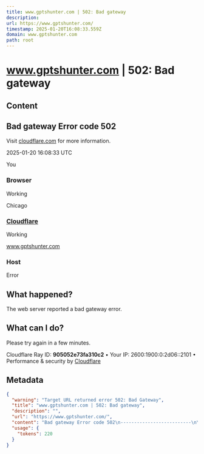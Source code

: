 ```yaml
---
title: www.gptshunter.com | 502: Bad gateway
description: 
url: https://www.gptshunter.com/
timestamp: 2025-01-20T16:08:33.559Z
domain: www.gptshunter.com
path: root
---
```


# www.gptshunter.com | 502: Bad gateway



## Content

Bad gateway Error code 502
--------------------------

Visit [cloudflare.com](https://www.cloudflare.com/5xx-error-landing?utm_source=errorcode_502&utm_campaign=www.gptshunter.com) for more information.

2025-01-20 16:08:33 UTC

You

### Browser

Working

Chicago

### [Cloudflare](https://www.cloudflare.com/5xx-error-landing?utm_source=errorcode_502&utm_campaign=www.gptshunter.com)

Working

www.gptshunter.com

### Host

Error

What happened?
--------------

The web server reported a bad gateway error.

What can I do?
--------------

Please try again in a few minutes.

Cloudflare Ray ID: **905052e73fa310c2** • Your IP: 2600:1900:0:2d06::2101 • Performance & security by [Cloudflare](https://www.cloudflare.com/5xx-error-landing?utm_source=errorcode_502&utm_campaign=www.gptshunter.com)

## Metadata

```json
{
  "warning": "Target URL returned error 502: Bad Gateway",
  "title": "www.gptshunter.com | 502: Bad gateway",
  "description": "",
  "url": "https://www.gptshunter.com/",
  "content": "Bad gateway Error code 502\n--------------------------\n\nVisit [cloudflare.com](https://www.cloudflare.com/5xx-error-landing?utm_source=errorcode_502&utm_campaign=www.gptshunter.com) for more information.\n\n2025-01-20 16:08:33 UTC\n\nYou\n\n### Browser\n\nWorking\n\nChicago\n\n### [Cloudflare](https://www.cloudflare.com/5xx-error-landing?utm_source=errorcode_502&utm_campaign=www.gptshunter.com)\n\nWorking\n\nwww.gptshunter.com\n\n### Host\n\nError\n\nWhat happened?\n--------------\n\nThe web server reported a bad gateway error.\n\nWhat can I do?\n--------------\n\nPlease try again in a few minutes.\n\nCloudflare Ray ID: **905052e73fa310c2** • Your IP: 2600:1900:0:2d06::2101 • Performance & security by [Cloudflare](https://www.cloudflare.com/5xx-error-landing?utm_source=errorcode_502&utm_campaign=www.gptshunter.com)",
  "usage": {
    "tokens": 220
  }
}
```
